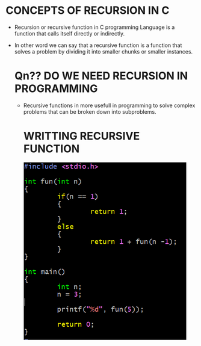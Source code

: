# CONCEPTS OF RECURSION IN C
* Recursion or recursive function in C programming Language is a function that calls itself directly or indirectly.

* In other word we can say that a recursive function is a function that solves a problem by dividing it into smaller chunks or smaller instances.
  # Qn?? DO WE NEED RECURSION IN PROGRAMMING

  * Recursive functions in more usefull in programming to solve complex problems that can be broken down into subproblems.
    
    # WRITTING RECURSIVE FUNCTION
    ![EXAMPLE1](https://github.com/Mark-shija/C-in-Practices/blob/main/Recursions/screenshoots/example%201.png?raw=true)
